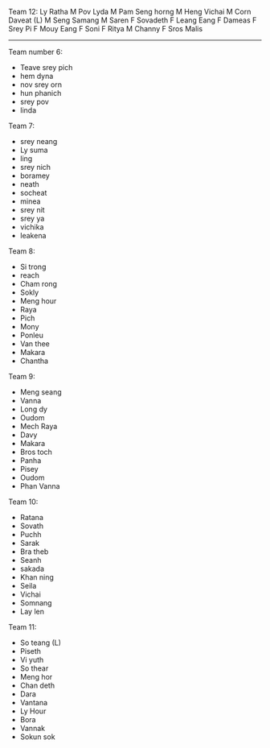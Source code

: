 Team 12:
Ly Ratha M
Pov Lyda M
Pam Seng horng M
Heng Vichai M
Corn Daveat (L) M
Seng Samang M
Saren F
Sovadeth F
Leang Eang F
Dameas F
Srey Pi F
Mouy Eang F
Soni F
Ritya M
Channy F
Sros
Malis


-----------

Team number 6:
- Teave srey pich
- hem dyna
- nov srey orn
- hun phanich
- srey pov
- linda

Team 7:
- srey neang
- Ly suma
- ling
- srey nich 
- boramey
- neath
- socheat
- minea
- srey nit
- srey ya
- vichika
- leakena

Team 8:
- Si trong
- reach
- Cham rong
- Sokly
- Meng hour
- Raya
- Pich
- Mony
- Ponleu
- Van thee
- Makara
- Chantha

Team 9:
- Meng seang
- Vanna
- Long dy
- Oudom
- Mech Raya
- Davy
- Makara
- Bros toch
- Panha
- Pisey
- Oudom
- Phan Vanna

Team 10:
- Ratana
- Sovath
- Puchh
- Sarak
- Bra theb
- Seanh
- sakada
- Khan ning
- Seila
- Vichai
- Somnang
- Lay len

Team 11:
- So teang (L)
- Piseth
- Vi yuth
- So thear
- Meng hor
- Chan deth
- Dara
- Vantana
- Ly Hour
- Bora
- Vannak
- Sokun sok

